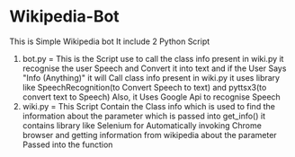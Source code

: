 # Wikipedia-Bot
This is Simple Wikipedia bot
It include 2 Python Script
1) bot.py = This is the Script use to call the class info present in wiki.py
            it recognise the user Speech and Convert it into text and if the User Says "Info (Anything)"
            it will Call class info present in wiki.py
            it uses library like SpeechRecognition(to Convert Speech to text) and pyttsx3(to convert text to Speech)
            Also, it Uses Google Api to recognise Speech
2) wiki.py = This Script Contain the Class info which is used to find the information about the parameter which is passed
             into get_info() 
             it contains library like Selenium for Automatically invoking Chrome browser and getting information from wikipedia
             about the parameter Passed into the function
 
           
